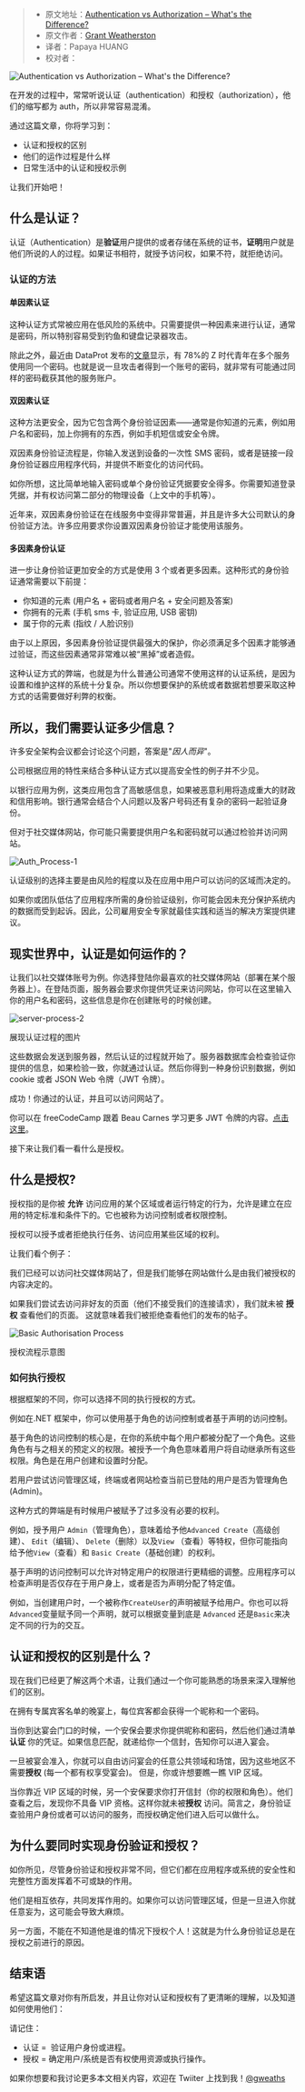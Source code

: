 > -  原文地址：[Authentication vs Authorization – What's the Difference?](https://www.freecodecamp.org/news/whats-the-difference-between-authentication-and-authorisation/)
> -  原文作者：[Grant Weatherston](https://www.freecodecamp.org/news/author/gweaths/)
> -  译者：Papaya HUANG
> -  校对者：

![Authentication vs Authorization – What's the Difference?](https://www.freecodecamp.org/news/content/images/size/w2000/2022/09/Background1.jpg)

在开发的过程中，常常听说认证（authentication）和授权（authorization），他们的缩写都为 auth，所以非常容易混淆。

通过这篇文章，你将学习到：

-   认证和授权的区别
-   他们的运作过程是什么样
-   日常生活中的认证和授权示例

让我们开始吧！

## 什么是认证？

认证（Authentication）是**验证**用户提供的或者存储在系统的证书，**证明**用户就是他们所说的人的过程。如果证书相符，就授予访问权，如果不符，就拒绝访问。

### 认证的方法

#### 单因素认证

这种认证方式常被应用在低风险的系统中。只需要提供一种因素来进行认证，通常是密码，所以特别容易受到钓鱼和键盘记录器攻击。

除此之外，最近由 DataProt 发布的[文章](https://dataprot.net/statistics/password-statistics/)显示，有 78%的 Z 时代青年在多个服务使用同一个密码。也就是说一旦攻击者得到一个账号的密码，就非常有可能通过同样的密码截获其他的服务账户。

#### 双因素认证

这种方法更安全，因为它包含两个身份验证因素——通常是你知道的元素，例如用户名和密码，加上你拥有的东西，例如手机短信或安全令牌。

双因素身份验证流程是，你输入发送到设备的一次性 SMS 密码，或者是链接一段身份验证器应用程序代码，并提供不断变化的访问代码。

如你所想，这比简单地输入密码或单个身份验证凭据要安全得多。你需要知道登录凭据，并有权访问第二部分的物理设备（上文中的手机等）。

近年来，双因素身份验证在在线服务中变得非常普遍，并且是许多大公司默认的身份验证方法。许多应用要求你设置双因素身份验证才能使用该服务。

#### 多因素身份认证

进一步让身份验证更加安全的方式是使用 3 个或者更多因素。这种形式的身份验证通常需要以下前提：

-   你知道的元素 (用户名 + 密码或者用户名 + 安全问题及答案)
-   你拥有的元素 (手机 sms 卡, 验证应用, USB 密钥)
-   属于你的元素 (指纹 / 人脸识别)

由于以上原因，多因素身份验证提供最强大的保护，你必须满足多个因素才能够通过验证，而这些因素通常非常难以被“黑掉”或者造假。
  
这种认证方式的弊端，也就是为什么普通公司通常不使用这样的认证系统，是因为设置和维护这样的系统十分复杂。所以你想要保护的系统或者数据若想要采取这种方式的话需要做好利弊的权衡。

## 所以，我们需要认证多少信息？

许多安全架构会议都会讨论这个问题，答案是"_因人而异_"。

公司根据应用的特性来结合多种认证方式以提高安全性的例子并不少见。

以银行应用为例，这类应用包含了高敏感信息，如果被恶意利用将造成重大的财政和信用影响。银行通常会结合个人问题以及客户号码还有复杂的密码一起验证身份。

但对于社交媒体网站，你可能只需要提供用户名和密码就可以通过检验并访问网站。

![Auth_Process-1](https://www.freecodecamp.org/news/content/images/2022/09/Auth_Process-1.png)

认证级别的选择主要是由风险的程度以及在应用中用户可以访问的区域而决定的。

如果你或团队低估了应用程序所需的身份验证级别，你可能会因未充分保护系统内的数据而受到起诉。因此，公司雇用安全专家就最佳实践和适当的解决方案提供建议。

## 现实世界中，认证是如何运作的？

让我们以社交媒体账号为例。你选择登陆你最喜欢的社交媒体网站（部署在某个服务器上）。在登陆页面，服务器会要求你提供凭证来访问网站，你可以在这里输入你的用户名和密码，这些信息是你在创建账号的时候创建。

![server-process-2](https://www.freecodecamp.org/news/content/images/2022/09/server-process-2.png)

展现认证过程的图片

这些数据会发送到服务器，然后认证的过程就开始了。服务器数据库会检查验证你提供的信息，如果检验一致，你就通过认证。然后你得到一种身份识别数据，例如 cookie 或者 JSON Web 令牌（JWT 令牌）。

成功！你通过的认证，并且可以访问网站了。

你可以在 freeCodeCamp 跟着 Beau Carnes 学习更多 JWT 令牌的内容。[点击这里](https://www.freecodecamp.org/news/what-are-json-web-tokens-jwt-auth-tutorial/)。

接下来让我们看一看什么是授权。

## 什么是授权?

授权指的是你被 **允许** 访问应用的某个区域或者运行特定的行为，允许是建立在应用的特定标准和条件下的。它也被称为访问控制或者权限控制。

授权可以授予或者拒绝执行任务、访问应用某些区域的权利。

让我们看个例子：

我们已经可以访问社交媒体网站了，但是我们能够在网站做什么是由我们被授权的内容决定的。

如果我们尝试去访问非好友的页面（他们不接受我们的连接请求），我们就未被 **授权** 查看他们的页面。 这就意味着我们被拒绝查看他们的发布的帖子。

![Basic Authorisation Process](https://www.freecodecamp.org/news/content/images/2022/09/auth-process2-1.png)

授权流程示意图

### 如何执行授权

根据框架的不同，你可以选择不同的执行授权的方式。

例如在.NET 框架中，你可以使用基于角色的访问控制或者基于声明的访问控制。

基于角色的访问控制的核心是，在你的系统中每个用户都被分配了一个角色。这些角色有与之相关的预定义的权限。被授予一个角色意味着用户将自动继承所有这些权限。角色是在用户创建和设置时分配。

若用户尝试访问管理区域，终端或者网站检查当前已登陆的用户是否为管理角色(Admin)。

这种方式的弊端是有时候用户被赋予了过多没有必要的权利。

例如，授予用户 `Admin`（管理角色），意味着给予他`Advanced Create`（高级创建）、 `Edit`（编辑）、 `Delete`（删除）以及`View` （查看）等特权，但你可能指向给予他`View`（查看）和 `Basic Create`（基础创建）的权利。

基于声明的访问控制可以允许对特定用户的权限进行更精细的调整。应用程序可以检查声明是否仅存在于用户身上，或者是否为声明分配了特定值。

例如，当创建用户时，一个被称作`CreateUser`的声明被赋予给用户。你也可以将`Advanced`变量赋予同一个声明，就可以根据变量到底是 `Advanced` 还是`Basic`来决定不同的行为的交互。

## 认证和授权的区别是什么？

现在我们已经更了解这两个术语，让我们通过一个你可能熟悉的场景来深入理解他们的区别。

在拥有专属宾客名单的晚宴上，每位宾客都会获得一个昵称和一个密码。

当你到达宴会门口的时候，一个安保会要求你提供昵称和密码，然后他们通过清单**认证** 你的凭证。如果信息匹配，就递给你一个信封，告知你可以进入宴会。

一旦被宴会准入，你就可以自由访问宴会的任意公共领域和场馆，因为这些地区不需要**授权** (每一个都有权享受宴会)。 但是，你或许想要瞧一瞧 VIP 区域。

当你靠近 VIP 区域的时候，另一个安保要求你打开信封（你的权限和角色）。他们查看之后，发现你不具备 VIP 资格。这样你就未被**授权** 访问。简言之，身份验证查验用户身份或者可以访问的服务，而授权确定他们进入后可以做什么。

## 为什么要同时实现身份验证和授权？

如你所见，尽管身份验证和授权非常不同，但它们都在应用程序或系统的安全性和完整性方面发挥着不可或缺的作用。

他们是相互依存，共同发挥作用的。如果你可以访问管理区域，但是一旦进入你就任意妄为，这可能会导致大麻烦。

另一方面，不能在不知道他是谁的情况下授权个人！这就是为什么身份验证总是在授权之前进行的原因。

## 结束语

希望这篇文章对你有所启发，并且让你对认证和授权有了更清晰的理解，以及知道如何使用他们：

请记住：

-   认证 =  验证用户身份或进程。
-   授权 = 确定用户/系统是否有权使用资源或执行操作。

如果你想要和我讨论更多本文相关内容，欢迎在 Twiiter 上找到我！[@gweaths](http://twitter.com/gweaths)
